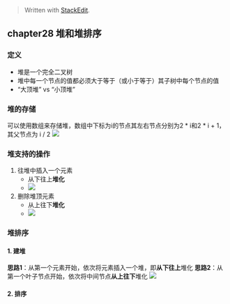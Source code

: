 


> Written with [StackEdit](https://stackedit.io/).

## chapter28 堆和堆排序
### 定义

* 堆是一个完全二叉树
* 堆中每一个节点的值都必须大于等于（或小于等于）其子树中每个节点的值
* “大顶堆” vs “小顶堆”

### 堆的存储
可以使用数组来存储堆，数组中下标为i的节点其左右节点分别为2 * i和2 * i + 1，其父节点为 i / 2
![](https://static001.geekbang.org/resource/image/4d/1e/4d349f57947df6590a2dd1364c3b0b1e.jpg)


### 堆支持的操作

1. 往堆中插入一个元素
	* 从下往上**堆化**
	* ![](https://static001.geekbang.org/resource/image/e3/0e/e3744661e038e4ae570316bc862b2c0e.jpg)
2. 删除堆顶元素
	* 从上往下**堆化**
	* ![](https://static001.geekbang.org/resource/image/11/60/110d6f442e718f86d2a1d16095513260.jpg)

### 堆排序
#### 1. 建堆
**思路1**：从第一个元素开始，依次将元素插入一个堆，即**从下往上**堆化
**思路2**：从第一个叶子节点开始，依次将中间节点**从上往下**堆化
![](https://static001.geekbang.org/resource/image/50/1e/50c1e6bc6fe68378d0a66bdccfff441e.jpg)


#### 2. 排序

<!--stackedit_data:
eyJoaXN0b3J5IjpbMTM3NzU4MzIwNSw3MDQyMDE0OTQsLTU5Nz
g4ODQ4MSwxMDQ3NTI3MjMsODkwNDYzNzA1LC00MDY5NjIyODUs
LTk5OTQ5NjQzMl19
-->